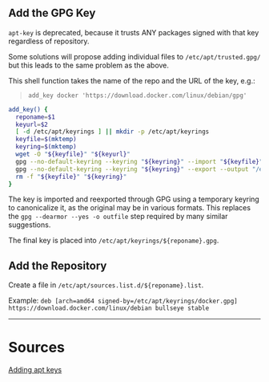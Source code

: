 ## Add the GPG Key

`apt-key` is deprecated, because it trusts ANY packages signed with that key regardless of repository.

Some solutions will propose adding individual files to `/etc/apt/trusted.gpg/` but this leads to the same problem as the above.

This shell function takes the name of the repo and the URL of the key, e.g.:

> `add_key docker 'https://download.docker.com/linux/debian/gpg'`

```bash
add_key() {
  reponame=$1
  keyurl=$2
  [ -d /etc/apt/keyrings ] || mkdir -p /etc/apt/keyrings
  keyfile=$(mktemp)
  keyring=$(mktemp)
  wget -O "${keyfile}" "${keyurl}"
  gpg --no-default-keyring --keyring "${keyring}" --import "${keyfile}"
  gpg --no-default-keyring --keyring "${keyring}" --export --output "/etc/apt/keyrings/${reponame}.gpg"
  rm -f "${keyfile}" "${keyring}"
}
```

The key is imported and reexported through GPG using a temporary keyring to canonicalize it, as the original may be in various formats. This replaces the `gpg --dearmor --yes -o outfile` step required by many similar suggestions.

The final key is placed into `/etc/apt/keyrings/${reponame}.gpg`.

## Add the Repository
Create a file in `/etc/apt/sources.list.d/${reponame}.list`.

Example:
`deb [arch=amd64 signed-by=/etc/apt/keyrings/docker.gpg] https://download.docker.com/linux/debian bullseye stable`

----
# Sources
[Adding apt keys](https://askubuntu.com/questions/1286545/what-commands-exactly-should-replace-the-deprecated-apt-key)
